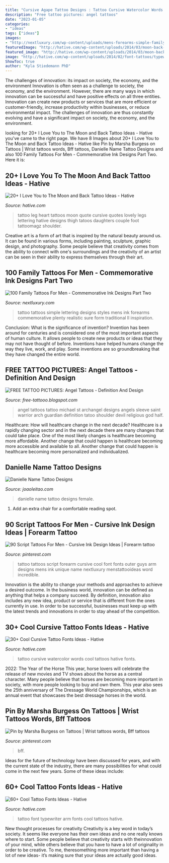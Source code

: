 ```yaml
---
title: "Cursive Agape Tattoo Designs : Tattoo Cursive Watercolor Words Cool Tattoos Hative Fonts"
description: "Free tattoo pictures: angel tattoos"
date: "2023-01-05"
categories:
- "ideas"
tags: ["ideas"]
images:
- "http://nextluxury.com/wp-content/uploads/mens-forearms-simple-family-fonted-tattoo.jpg"
featuredImage: "http://hative.com/wp-content/uploads/2014/03/moon-back-tattoos/13-heart-and-cursive-lettering-on-leg.jpg"
featured_image: "http://hative.com/wp-content/uploads/2014/03/moon-back-tattoos/13-heart-and-cursive-lettering-on-leg.jpg"
image: "http://hative.com/wp-content/uploads/2014/02/font-tattoos/typewriter-font-arm-tattoo-design-10.jpg"
ShowToc: true
author: "Kyla Stiedemann PhD"
---
```



The challenges of innovation: its impact on society, the economy, and the environment
Innovation is often seen as a challenge to society, the economy, and the environment. However, there are many ways in which innovation can be successful and have positive effects on all three entities. Innovation can create new products or services that are more efficient or customer-friendly, increase productivity within businesses, or reduce environmental impact. The challenges of innovation are thus constantly evolving and have a significant impact on society, the economy, and the environment.

	

		
looking for 20+ I Love You to The Moon and Back Tattoo Ideas - Hative you've came to the right page. We have 8 Images about 20+ I Love You to The Moon and Back Tattoo Ideas - Hative like Pin by Marsha Burgess on Tattoos | Wrist tattoos words, Bff tattoos, Danielle Name Tattoo Designs and also 100 Family Tattoos For Men - Commemorative Ink Designs Part Two. Here it is:
		
    
## 20+ I Love You To The Moon And Back Tattoo Ideas - Hative

<img loading=lazy src="http://hative.com/wp-content/uploads/2014/03/moon-back-tattoos/13-heart-and-cursive-lettering-on-leg.jpg" onerror="this.onerror=null;this.src='https://tse3.mm.bing.net/th?id=OIP.Lb70tZsNRXjX49pJ6jRa7wHaJ4&amp;pid=15.1';" alt="20+ I Love You to The Moon and Back Tattoo Ideas - Hative">

_Source: hative.com_

>tattoo leg heart tattoos moon quote cursive quotes lovely legs lettering hative designs thigh tatoos daughters couple foot tattoomagz shoulder. 

	

Creative art is a form of art that is inspired by the natural beauty around us. It can be found in various forms, including painting, sculpture, graphic design, and photography. Some people believe that creativity comes from the ability to connect with one's surroundings and the creativity of an artist can be seen in their ability to express themselves through their art.

    
## 100 Family Tattoos For Men - Commemorative Ink Designs Part Two

<img loading=lazy src="http://nextluxury.com/wp-content/uploads/mens-forearms-simple-family-fonted-tattoo.jpg" onerror="this.onerror=null;this.src='https://tse1.mm.bing.net/th?id=OIP.OHg0Mvwl0r0wIraGBT321AHaFd&amp;pid=15.1';" alt="100 Family Tattoos For Men - Commemorative Ink Designs Part Two">

_Source: nextluxury.com_

>tattoo tattoos simple lettering designs styles mens ink forearms commemorative plenty realistic sure form traditional ll inspiration. 

	

Conclusion: What is the significance of invention?
Invention has been around for centuries and is considered one of the most important aspects of human culture. It allows people to create new products or ideas that they may not have thought of before. Inventions have helped humans change the way they live, work, and play. Some inventions are so groundbreaking that they have changed the entire world.

    
## FREE TATTOO PICTURES: Angel Tattoos - Definition And Design

<img loading=lazy src="http://1.bp.blogspot.com/-aa4S0DYpnxE/TnHTGCC08AI/AAAAAAAAAYY/tr2VmJj18jc/s1600/angel+tattoos+-st-michael-tattoo.jpg" onerror="this.onerror=null;this.src='https://tse2.mm.bing.net/th?id=OIP.iTK7OJT-Na3Jgf4JGJxI-wHaNz&amp;pid=15.1';" alt="FREE TATTOO PICTURES: Angel Tattoos - Definition And Design">

_Source: free-tattooo.blogspot.com_

>angel tattoos tattoo michael st archangel designs angels sleeve saint warrior arch guardian definition tatoo shoulder devil religious god half. 

	

Healthcare: How will healthcare change in the next decade?
Healthcare is a rapidly changing sector and in the next decade there are many changes that could take place. One of the most likely changes is healthcare becoming more affordable. Another change that could happen is healthcare becoming more accessible and available to all. Another change that could happen is healthcare becoming more personalized and individualized.

    
## Danielle Name Tattoo Designs

<img loading=lazy src="https://www.joaoleitao.com/tattoo-name/files/female-names1/tattoo-design-name-danielle-26.png" onerror="this.onerror=null;this.src='https://tse2.mm.bing.net/th?id=OIP.5ySDV7TEE-D7goHeLQS8kwHaFH&amp;pid=15.1';" alt="Danielle Name Tattoo Designs">

_Source: joaoleitao.com_

>danielle name tattoo designs female. 

	

1. Add an extra chair for a comfortable reading spot.

    
## 90 Script Tattoos For Men - Cursive Ink Design Ideas | Forearm Tattoo

<img loading=lazy src="https://i.pinimg.com/736x/f9/57/4d/f9574dbfdbf0bbc693d55292a56d8908--outer-forearm-tattoo-forearm-tattoos-for-men.jpg" onerror="this.onerror=null;this.src='https://tse4.mm.bing.net/th?id=OIP.4OkYfi-Pu1JUFQsJ7l3RLwHaFy&amp;pid=15.1';" alt="90 Script Tattoos For Men - Cursive Ink Design Ideas | Forearm tattoo">

_Source: pinterest.com_

>tattoo tattoos script forearm cursive cool font fonts outer guys arm designs mens ink unique name nextluxury menstattooideas word incredible. 

	

Innovation is the ability to change your methods and approaches to achieve a desired outcome. In the business world, innovation can be defined as anything that helps a company succeed. By definition, innovation also includes any new idea, product or service that is different from the ones currently in use. In order to be successful, businesses must keep up with the latest trends and innovations in order to stay ahead of the competition.

    
## 30+ Cool Cursive Tattoo Fonts Ideas - Hative

<img loading=lazy src="https://hative.com/wp-content/uploads/2014/02/cursive-tattoos/watercolor-cursive-words-tattoo-32.jpg" onerror="this.onerror=null;this.src='https://tse1.mm.bing.net/th?id=OIP.GD92kOV_IMGPtXnqNPSacAHaFP&amp;pid=15.1';" alt="30+ Cool Cursive Tattoo Fonts Ideas - Hative">

_Source: hative.com_

>tattoo cursive watercolor words cool tattoos hative fonts. 

	

2022: The Year of the Horse
This year, horse lovers will celebrate the release of new movies and TV shows about the horse as a central character. Many people believe that horses are becoming more important in society, with more people looking to buy and own them. This year also sees the 25th anniversary of The Dressage World Championships, which is an annual event that showcases the best dressage horses in the world.

    
## Pin By Marsha Burgess On Tattoos | Wrist Tattoos Words, Bff Tattoos

<img loading=lazy src="https://i.pinimg.com/736x/51/54/b8/5154b84beda0ff16d33f0f2d074e6795.jpg" onerror="this.onerror=null;this.src='https://tse3.mm.bing.net/th?id=OIP.6rE0-yxXdQQObiB7vf4yRAHaJ3&amp;pid=15.1';" alt="Pin by Marsha Burgess on Tattoos | Wrist tattoos words, Bff tattoos">

_Source: pinterest.com_

>bff. 

	

Ideas for the future of technology have been discussed for years, and with the current state of the industry, there are many possibilities for what could come in the next few years. Some of these ideas include: 

    
## 60+ Cool Tattoo Fonts Ideas - Hative

<img loading=lazy src="http://hative.com/wp-content/uploads/2014/02/font-tattoos/typewriter-font-arm-tattoo-design-10.jpg" onerror="this.onerror=null;this.src='https://tse1.mm.bing.net/th?id=OIP.2Z5jrkUshNILtMiTH2BFHgHaJ4&amp;pid=15.1';" alt="60+ Cool Tattoo Fonts Ideas - Hative">

_Source: hative.com_

>tattoo font typewriter arm fonts cool tattoos hative. 

	

New thought processes for creativity
Creativity is a key word in today’s society. It seems like everyone has their own ideas and no one really knows where to start. Some people believe that creativity starts with theinnovation of your mind, while others believe that you have to have a lot of originality in order to be creative. To me, theresomething more important than having a lot of new ideas- it’s making sure that your ideas are actually good ideas.

